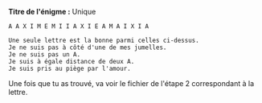 **Titre de l'énigme :** Unique

`A A X I M E M I I A X I E A M A I X I A`

```
Une seule lettre est la bonne parmi celles ci-dessus.
Je ne suis pas à côté d'une de mes jumelles.
Je ne suis pas un A.
Je suis à égale distance de deux A.
Je suis pris au piège par l'amour.
```

Une fois que tu as trouvé, va voir le fichier de l'étape 2 correspondant à la lettre.
